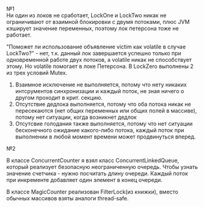 №1\
Ни один из локов не сработает, LockOne и LockTwo никак не ограничивают от взаимной блокировки с двумя потоками, плюс JVM кэширует значение переменных, поэтому лок петерсона тоже не работает.

"Поможет ли использование объявление victim как volatile в случае LockTwo?" - нет, т.к. данный лок завершается успешно только при одновременной работе двух потоков, а volatile никак не способствует этому. Но volatile помогает в локе Петерсона.
В LockZero выполнены 2 из трех условий Mutex.
1) Взаимное исключение не выполняется, потому что нету никаких интсрументов синхронизации и каждый поток, не зная ничего о другом проходит в крит. секцию.
2) Отсутствие дедлока выполняется, потому что оба потока никак не пересекаются (нет общих переменных или общих полей в массиве), потому нет ситуации, когда возникнет дедлок
3) Отсутсвие голодания также выполняется, потому что нет ситуации бесконечного ожидание какого-либо потока, каждый поток при выполнении в любой момент времени может продвинуться вперед.

№2

В классе ConcurrentCounter я взял класс ConcurrentLinkedQueue, который реализует безопасную неограниченную очередь. Чтобы узнать значение счетчика - нужно посчитать длину очереди. Каждый поток при инкременте добавляет один элемент в конец очереди.

В классе MagicCounter реализован FilterLock(из книжки), вместо обычных массивов взяты аналоги thread-safe.